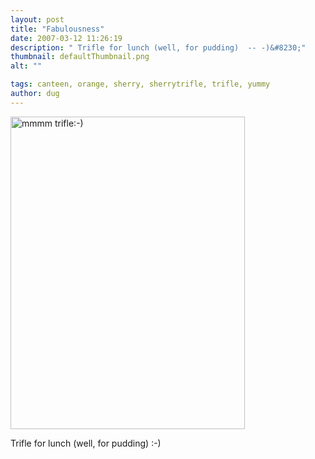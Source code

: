 ```yaml
---
layout: post
title: "Fabulousness"
date: 2007-03-12 11:26:19
description: " Trifle for lunch (well, for pudding)  -- -)&#8230;"
thumbnail: defaultThumbnail.png
alt: ""

tags: canteen, orange, sherry, sherrytrifle, trifle, yummy
author: dug
---
```


<p><a href="http://www.flickr.com/photos/bozo/414634568/" title="Photo Sharing"><img src="http://farm1.static.flickr.com/127/414634568_55e44f587f.jpg" width="375" height="500" alt="mmmm trifle:-)" /></a></p>

<p>Trifle for lunch (well, for pudding) :-)</p>
